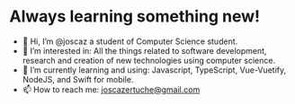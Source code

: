 # Always learning something new!

- 👋 Hi, I’m @joscaz a student of Computer Science student.
- 👀 I’m interested in: All the things related to software development, research and creation of new technologies using computer science.
- 🌱 I’m currently learning and using: Javascript, TypeScript, Vue-Vuetify, NodeJS, and Swift for mobile.
- 📫 How to reach me: joscazertuche@gmail.com

<!---
joscaz/joscaz is a ✨ special ✨ repository because its `README.md` (this file) appears on your GitHub profile.
You can click the Preview link to take a look at your changes.
--->
